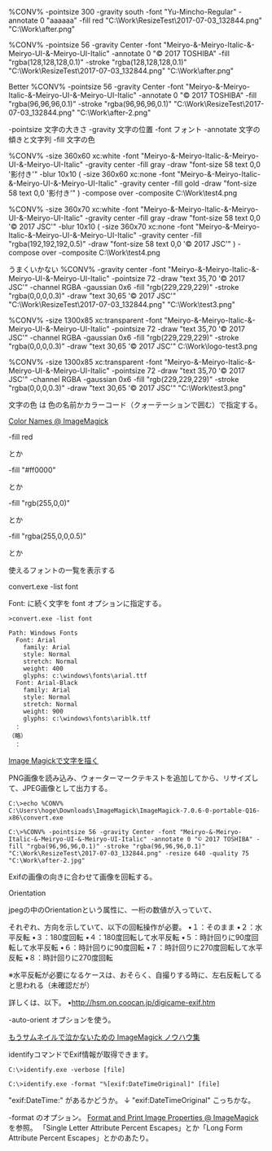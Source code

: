 ﻿%CONV% -pointsize 300 -gravity south -font "Yu-Mincho-Regular" -annotate 0 "aaaaaa" -fill red "C:\Work\ResizeTest\2017-07-03_132844.png" "C:\Work\after.png"

%CONV% -pointsize 56 -gravity Center -font "Meiryo-&-Meiryo-Italic-&-Meiryo-UI-&-Meiryo-UI-Italic" -annotate 0 "© 2017 TOSHIBA" -fill "rgba(128,128,128,0.1)" -stroke "rgba(128,128,128,0.1)" "C:\Work\ResizeTest\2017-07-03_132844.png" "C:\Work\after.png"

Better
%CONV% -pointsize 56 -gravity Center -font "Meiryo-&-Meiryo-Italic-&-Meiryo-UI-&-Meiryo-UI-Italic" -annotate 0 "© 2017 TOSHIBA" -fill "rgba(96,96,96,0.1)" -stroke "rgba(96,96,96,0.1)" "C:\Work\ResizeTest\2017-07-03_132844.png" "C:\Work\after-2.png"


-pointsize	文字の大きさ
-gravity	文字の位置
-font		フォント
-annotate	文字の傾きと文字列
-fill		文字の色

%CONV% -size 360x60 xc:white -font "Meiryo-&-Meiryo-Italic-&-Meiryo-UI-&-Meiryo-UI-Italic" -gravity center -fill gray -draw "font-size 58 text 0,0 '影付き'" -blur 10x10 ( -size 360x60 xc:none -font "Meiryo-&-Meiryo-Italic-&-Meiryo-UI-&-Meiryo-UI-Italic" -gravity center -fill gold -draw "font-size 58 text 0,0 '影付き'" ) -compose over -composite C:\Work\test4.png

%CONV% -size 360x70 xc:white -font "Meiryo-&-Meiryo-Italic-&-Meiryo-UI-&-Meiryo-UI-Italic" -gravity center -fill gray -draw "font-size 58 text 0,0 '© 2017 JSC'" -blur 10x10 ( -size 360x70 xc:none -font "Meiryo-&-Meiryo-Italic-&-Meiryo-UI-&-Meiryo-UI-Italic" -gravity center -fill "rgba(192,192,192,0.5)" -draw "font-size 58 text 0,0 '© 2017 JSC'" ) -compose over -composite C:\Work\test4.png


うまくいかない
%CONV% -gravity center -font "Meiryo-&-Meiryo-Italic-&-Meiryo-UI-&-Meiryo-UI-Italic" -pointsize 72 -draw "text 35,70 '© 2017 JSC'" -channel RGBA -gaussian 0x6 -fill "rgb(229,229,229)" -stroke "rgba(0,0,0,0.3)" -draw "text 30,65 '© 2017 JSC'" "C:\Work\ResizeTest\2017-07-03_132844.png" "C:\Work\test3.png"


%CONV% -size 1300x85 xc:transparent -font "Meiryo-&-Meiryo-Italic-&-Meiryo-UI-&-Meiryo-UI-Italic" -pointsize 72 -draw "text 35,70 '© 2017 JSC'" -channel RGBA -gaussian 0x6 -fill "rgb(229,229,229)" -stroke "rgba(0,0,0,0.3)" -draw "text 30,65 '© 2017 JSC'" C:\Work\logo-test3.png


%CONV%
	-size 1300x85 
	xc:transparent 
	-font "Meiryo-&-Meiryo-Italic-&-Meiryo-UI-&-Meiryo-UI-Italic" 
	-pointsize 72 
	-draw "text 35,70 '© 2017 JSC'" 
	-channel RGBA 
	-gaussian 0x6 
	-fill "rgb(229,229,229)" 
	-stroke "rgba(0,0,0,0.3)" 
	-draw "text 30,65 '© 2017 JSC'" 
	"C:\Work\test3.png"



文字の色
は
色の名前かカラーコード（クォーテーションで囲む）で指定する。

[Color Names @ ImageMagick](http://www.imagemagick.org/script/color.php)

-fill red

とか

-fill "#ff0000"

とか

-fill "rgb(255,0,0)"

とか

-fill "rgba(255,0,0,0.5)"

とか



使えるフォントの一覧を表示する

convert.exe -list font

Font: に続く文字を font オプションに指定する。

```
>convert.exe -list font

Path: Windows Fonts
  Font: Arial
    family: Arial
    style: Normal
    stretch: Normal
    weight: 400
    glyphs: c:\windows\fonts\arial.ttf
  Font: Arial-Black
    family: Arial
    style: Normal
    stretch: Normal
    weight: 900
    glyphs: c:\windows\fonts\ariblk.ttf
　：
（略）
　：
```



[Image Magickで文字を描く](http://blog.livedoor.jp/leaf_hiro/archives/51526900.html)


PNG画像を読み込み、ウォーターマークテキストを追加してから、リサイズして、JPEG画像として出力する。

```
C:\>echo %CONV%
C:\Users\hoge\Downloads\ImageMagick\ImageMagick-7.0.6-0-portable-Q16-x86\convert.exe

C:\>%CONV% -pointsize 56 -gravity Center -font "Meiryo-&-Meiryo-Italic-&-Meiryo-UI-&-Meiryo-UI-Italic" -annotate 0 "© 2017 TOSHIBA" -fill "rgba(96,96,96,0.1)" -stroke "rgba(96,96,96,0.1)" "C:\Work\ResizeTest\2017-07-03_132844.png" -resize 640 -quality 75 "C:\Work\after-2.jpg"
```

Exifの画像の向きに合わせて画像を回転する。

Orientation

jpegの中のOrientationという属性に、一桁の数値が入っていて、

それぞれ、方向を示していて、以下の回転操作が必要。
•１：そのまま
•２：水平反転
•３：180度回転
•４：180度回転して水平反転
•５：時計回りに90度回転して水平反転
•６：時計回りに90度回転
•７：時計回りに270度回転して水平反転
•８：時計回りに270度回転

※水平反転が必要になるケースは、おそらく、自撮りする時に、左右反転してると思われる（未確認だが）

詳しくは、以下。
•http://hsm.on.coocan.jp/digicame-exif.htm


-auto-orient オプションを使う。

[もうサムネイルで泣かないための ImageMagick ノウハウ集](http://blog.cybozu.io/entry/2016/01/06/080000)










identifyコマンドでExif情報が取得できます。

```
C:\>identify.exe -verbose [file]
```

```
C:\>identify.exe -format "%[exif:DateTimeOriginal]" [file]
```



"exif:DateTime:" があるかどうか。
↓
"exif:DateTimeOriginal" こっちかな。


-format のオプション。
[Format and Print Image Properties @ ImageMagick](http://www.imagemagick.org/script/escape.php) を参照。
「Single Letter Attribute Percent Escapes」とか「Long Form Attribute Percent Escapes」とかのあたり。

